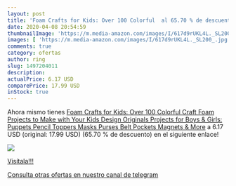 ```yaml
---
layout: post
title: 'Foam Crafts for Kids: Over 100 Colorful  al 65.70 % de descuento'
date: 2020-04-08 20:54:59
thumbnailImage: 'https://m.media-amazon.com/images/I/617d9rUKL4L._SL200_.jpg'
images: [ 'https://m.media-amazon.com/images/I/617d9rUKL4L._SL200_.jpg' ]
comments: true
category: ofertas
author: ring
slug: 1497204011
description:
actualPrice: 6.17 USD
comparePrice: 17.99 USD
inStock: true
---
```


Ahora mismo tienes [Foam Crafts for Kids: Over 100 Colorful Craft Foam Projects to Make with Your Kids  Design Originals  Projects for Boys & Girls: Puppets  Pencil Toppers  Masks  Purses  Belt Pockets  Magnets  & More](https://www.amazon.com/dp/1497204011/?tag=redken08-20) a 6.17 USD (original: 17.99 USD) (65.70 %  de descuento) en el siguiente enlace!

[![](https://m.media-amazon.com/images/I/617d9rUKL4L._SL200_.jpg)](https://www.amazon.com/dp/1497204011/?tag=redken08-20)

[Visítala!!!](https://www.amazon.com/dp/1497204011/?tag=redken08-20)

[Consulta otras ofertas en nuestro canal de telegram](https://t.me/s/ofertas25)
